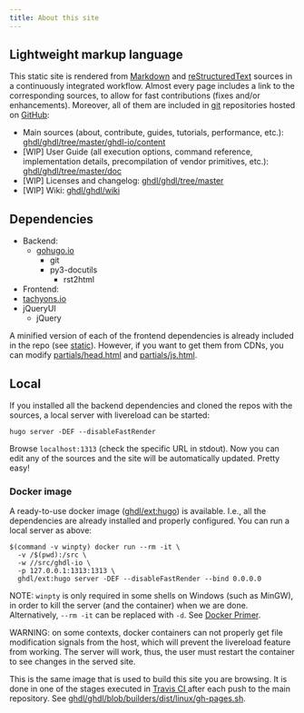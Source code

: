 ```yaml
---
title: About this site
---
```


##  Lightweight markup language

This static site is rendered from [Markdown](https://en.wikipedia.org/wiki/Markdown) and [reStructuredText](https://en.wikipedia.org/wiki/ReStructuredText) sources in a continuously integrated workflow. Almost every page includes a link to the corresponding sources, to allow for fast contributions (fixes and/or enhancements). Moreover, all of them are included in [git](https://git-scm.com/) repositories hosted on [GitHub](https://github.com/):

- Main sources (about, contribute, guides, tutorials, performance, etc.): [ghdl/ghdl/tree/master/ghdl-io/content](https://github.com/1138-4EB/ghdl/tree/builders/ghdl-io/content)
- [WIP] User Guide (all execution options, command reference, implementation details, precompilation of vendor primitives, etc.): [ghdl/ghdl/tree/master/doc](https://github.com/1138-4EB/ghdl/tree/builders/doc)
- [WIP] Licenses and changelog: [ghdl/ghdl/tree/master](https://github.com/1138-4EB/ghdl/tree/builders)
- [WIP] Wiki: [ghdl/ghdl/wiki](https://github.com/ghdl/ghdl/wiki)

## Dependencies

- Backend:
  - [gohugo.io](https://gohugo.io/)
     - git
     - py3-docutils
         - rst2html
- Frontend:
 - [tachyons.io](http://tachyons.io/)
  - jQueryUI
     - jQuery

A minified version of each of the frontend dependencies is already included in the repo (see [static](https://github.com/1138-4EB/ghdl/tree/builders/ghdl-io/themes/ghdl-io-theme/static)). However, if you want to get them from CDNs, you can modify [partials/head.html](https://github.com/1138-4EB/ghdl/blob/builders/ghdl-io/themes/ghdl-io-theme/layouts/partials/head.html) and [partials/js.html](https://github.com/1138-4EB/ghdl/blob/builders/ghdl-io/themes/ghdl-io-theme/layouts/partials/js.html).

## Local

If you installed all the backend dependencies and cloned the repos with the sources, a local server with livereload can be started:

```
hugo server -DEF --disableFastRender
```

Browse `localhost:1313` (check the specific URL in stdout). Now you can edit any of the sources and the site will be automatically updated. Pretty easy!

### Docker image

A ready-to-use docker image ([ghdl/ext:hugo](https://hub.docker.com/r/ghdl/ext/tags/)) is available. I.e., all the dependencies are already installed and properly configured. You can run a local server as above:

```
$(command -v winpty) docker run --rm -it \
  -v /$(pwd):/src \
  -w //src/ghdl-io \
  -p 127.0.0.1:1313:1313 \
  ghdl/ext:hugo server -DEF --disableFastRender --bind 0.0.0.0
```

NOTE: `winpty` is only required in some shells on Windows (such as MinGW), in order to kill the server (and the container) when we are done. Alternatively, `--rm -it` can be replaced with `-d`. See [Docker Primer](guides/docker).

WARNING: on some contexts, docker containers can not properly get file modification signals from the host, which will prevent the livereload feature from working. The server will work, thus, the user must restart the container to see changes in the served site.

This is the same image that is used to build this site you are browsing. It is done in one of the stages executed in [Travis CI ](https://travis-ci.org/ghdl/ghdl) after each push to the main repository. See [ghdl/ghdl/blob/builders/dist/linux/gh-pages.sh](https://github.com/1138-4EB/ghdl/blob/builders/dist/linux/gh-pages.sh).
